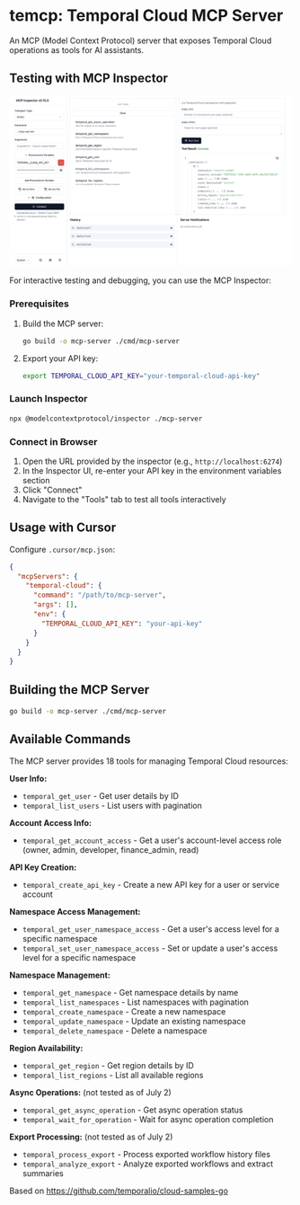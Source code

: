 # temcp: Temporal Cloud MCP Server

An MCP (Model Context Protocol) server that exposes Temporal Cloud operations as tools for AI assistants.

## Testing with MCP Inspector

![MCP Inspector Interface](./mcp-inspector.png)

For interactive testing and debugging, you can use the MCP Inspector:

### Prerequisites
1. Build the MCP server:
   ```bash
   go build -o mcp-server ./cmd/mcp-server
   ```

2. Export your API key:
   ```bash
   export TEMPORAL_CLOUD_API_KEY="your-temporal-cloud-api-key"
   ```

### Launch Inspector
```bash
npx @modelcontextprotocol/inspector ./mcp-server
```

### Connect in Browser
1. Open the URL provided by the inspector (e.g., `http://localhost:6274`)
2. In the Inspector UI, re-enter your API key in the environment variables section
3. Click "Connect"
4. Navigate to the "Tools" tab to test all tools interactively

## Usage with Cursor

Configure `.cursor/mcp.json`:
```json
{
  "mcpServers": {
    "temporal-cloud": {
      "command": "/path/to/mcp-server",
      "args": [],
      "env": {
        "TEMPORAL_CLOUD_API_KEY": "your-api-key"
      }
    }
  }
}
```

## Building the MCP Server

```bash
go build -o mcp-server ./cmd/mcp-server
```

## Available Commands

The MCP server provides 18 tools for managing Temporal Cloud resources:

**User Info:**
- `temporal_get_user` - Get user details by ID
- `temporal_list_users` - List users with pagination

**Account Access Info:**
- `temporal_get_account_access` - Get a user's account-level access role (owner, admin, developer, finance_admin, read)

**API Key Creation:**
- `temporal_create_api_key` - Create a new API key for a user or service account

**Namespace Access Management:**
- `temporal_get_user_namespace_access` - Get a user's access level for a specific namespace
- `temporal_set_user_namespace_access` - Set or update a user's access level for a specific namespace

**Namespace Management:**
- `temporal_get_namespace` - Get namespace details by name
- `temporal_list_namespaces` - List namespaces with pagination
- `temporal_create_namespace` - Create a new namespace
- `temporal_update_namespace` - Update an existing namespace
- `temporal_delete_namespace` - Delete a namespace

**Region Availability:**
- `temporal_get_region` - Get region details by ID
- `temporal_list_regions` - List all available regions

**Async Operations:** (not tested as of July 2)
- `temporal_get_async_operation` - Get async operation status
- `temporal_wait_for_operation` - Wait for async operation completion

**Export Processing:** (not tested as of July 2)
- `temporal_process_export` - Process exported workflow history files
- `temporal_analyze_export` - Analyze exported workflows and extract summaries

Based on https://github.com/temporalio/cloud-samples-go